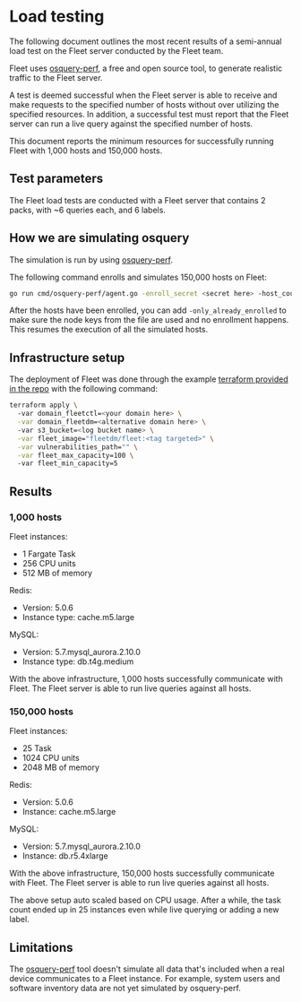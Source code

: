 # Load testing

The following document outlines the most recent results of a semi-annual load test on the Fleet server conducted by the Fleet team. 

Fleet uses [osquery-perf](https://github.com/fleetdm/fleet/tree/main/cmd/osquery-perf), a free and open source tool, to generate realistic traffic to the Fleet server.

A test is deemed successful when the Fleet server is able to receive and make requests to the specified number of hosts without over utilizing the specified resources. In addition, a successful test must report that the Fleet server can run a live query against the specified number of hosts.

This document reports the minimum resources for successfully running Fleet with 1,000 hosts and 150,000 hosts. 

## Test parameters

The Fleet load tests are conducted with a Fleet server that contains 2 packs, with ~6 queries each, and 6 labels.

## How we are simulating osquery

The simulation is run by using [osquery-perf](https://github.com/fleetdm/fleet/tree/main/cmd/osquery-perf).

The following command enrolls and simulates 150,000 hosts on Fleet:

```bash
go run cmd/osquery-perf/agent.go -enroll_secret <secret here> -host_count 150000 -server_url <server URL here> -node_key_file nodekeys
```

After the hosts have been enrolled, you can add `-only_already_enrolled` to make sure the node keys from the file are used and no enrollment happens. This resumes the execution of all the simulated hosts.

## Infrastructure setup

The deployment of Fleet was done through the example [terraform provided in the repo](https://github.com/fleetdm/fleet/tree/main/tools/terraform) with the following command:

```bash
terraform apply \ 
  -var domain_fleetctl=<your domain here> \
  -var domain_fleetdm=<alternative domain here> \ 
  -var s3_bucket=<log bucket name> \
  -var fleet_image="fleetdm/fleet:<tag targeted>" \
  -var vulnerabilities_path="" \
  -var fleet_max_capacity=100 \ 
  -var fleet_min_capacity=5
```

## Results

### 1,000 hosts

Fleet instances:
- 1 Fargate Task
- 256 CPU units
- 512 MB of memory

Redis: 
- Version: 5.0.6
- Instance type: cache.m5.large

MySQL:
- Version: 5.7.mysql_aurora.2.10.0
- Instance type: db.t4g.medium

With the above infrastructure, 1,000 hosts successfully communicate with Fleet. The Fleet server is able to run live queries against all hosts.

### 150,000 hosts

Fleet instances:
- 25 Task
- 1024 CPU units
- 2048 MB of memory

Redis:
- Version: 5.0.6
- Instance: cache.m5.large

MySQL:
- Version: 5.7.mysql_aurora.2.10.0
- Instance: db.r5.4xlarge

With the above infrastructure, 150,000 hosts successfully communicate with Fleet. The Fleet server is able to run live queries against all hosts.

The above setup auto scaled based on CPU usage. After a while, the task count ended up in 25 instances even while live querying or adding a new label. 

## Limitations

The [osquery-perf](https://github.com/fleetdm/fleet/tree/main/cmd/osquery-perf) tool doesn't simulate all data that's included when a real device communicates to a Fleet instance. For example, system users and software inventory data are not yet simulated by osquery-perf.
